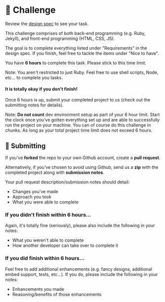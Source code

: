 # 💪 Challenge

Review the [design spec](./specs/contentful-blog-webinar.md) to see your task.

This challenge comprises of both back-end programming (e.g. Ruby, Jekyll), and front-end programming (HTML, CSS, JS).

The goal is to complete everything listed under "Requirements" in the design spec. If you finish, feel free to tackle the items under "Nice to have".

You have **6 hours** to complete this task. Please stick to this time limit.

Note: You aren't restricted to just Ruby. Feel free to use shell scripts, Node, etc... to complete you tasks.

#### It is totally okay if you don't finish!

Once 6 hours is up, submit your completed project to us (check out the submitting notes for details).

Note: **Do not count** dev environment setup as part of your 6 hour limit. Start the clock once you've gotten everything set up and are able to successfully run the project on your machine. You can of course do this challenge in chunks. As long as your total project time limit does not exceed 6 hours.

## 🙌 Submitting

If you've **forked** the repo to your own Github account, create a **pull request**.

Alternatively, if you've chosen to avoid using Github, send us a **zip** with the completed project along with **submission notes**.

Your pull request description/submission notes should detail:

- Changes you've made
- Approach you took
- What you were able to complete

### If you didn't finish within 6 hours...

Again, it's totally fine (seriously), please also include the following in your notes:

- What you weren't able to complete
- How another developer can take over to complete it

### If you did finish within 6 hours...

Feel free to add additional enhancements (e.g. fancy designs, additional embed support, tests, etc...). If you do, please include the following in your notes:

- Enhancements you made
- Reasoning/benefits of those enhancements
